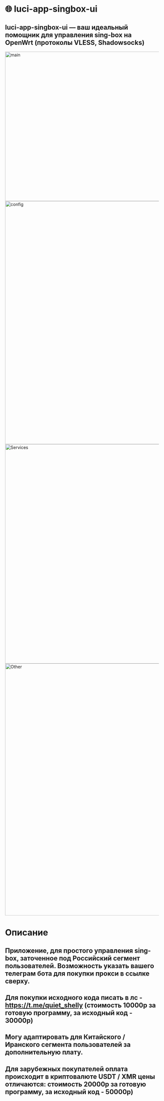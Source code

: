 # 🌐 luci-app-singbox-ui

## **luci-app-singbox-ui** — ваш идеальный помощник для управления sing-box на OpenWrt (протоколы VLESS, Shadowsocks)

<img width="1168" height="490" alt="main" src="https://github.com/user-attachments/assets/f0a31782-4106-4d29-bc29-f185fa397f63" />
<img width="940" height="797" alt="config" src="https://github.com/user-attachments/assets/006d5cd7-3a48-493b-9057-7c86c16f7540" />
<img width="944" height="719" alt="Services" src="https://github.com/user-attachments/assets/a7e07ab9-07dc-41cd-b07d-ee85c1973a8a" />
<img width="1020" height="826" alt="Other" src="https://github.com/user-attachments/assets/a4c8dafb-9d1b-4fa9-873b-7dea9bf0ad64" />

# Описание

## Приложение, для простого управления sing-box, заточенное под Российский сегмент пользователей. Возможность указать вашего телеграм бота для покупки прокси в ссылке сверху.

## Для покупки исходного кода писать в лс - https://t.me/quiet_shelly (стоимость 10000р за готовую программу, за исходный код - 30000р) 
## Могу адаптировать для Китайского / Иранского сегмента пользователей за дополнительную плату. 
## Для зарубежных покупателей оплата происходит в криптовалюте USDT / XMR цены отличаются: стоимость 20000р за готовую программу, за исходный код - 50000р)
